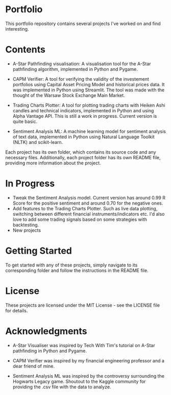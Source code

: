 # Portfolio
This portfolio repository contains several projects I've worked on and find interesting.

# Contents
* A-Star Pathfinding visualisation: A visualisation tool for the A-Star pathfinding algorithm, implemented in Python and Pygame.

* CAPM Verifier: A tool for verifying the validity of the investement portfolios using Capital Asset Pricing Model and historical prices data. It was implemented in Python using Streamlit. The tool was made with the thought of the Warsaw Stock Exchange Main Market. 

* Trading Charts Plotter: A tool for plotting trading charts with Heiken Ashi candles and technical indicators, implemented in Python and using Alpha Vantage API. This is still a work in progress. Current version is quite basic.

* Sentiment Analysis ML: A machine learning model for sentiment analysis of text data, implemented in Python using Natural Language Toolkit (NLTK) and scikit-learn. 

Each project has its own folder, which contains its source code and any necessary files. Additionally, each project folder has its own README file, providing more information about the project.

# In Progress
* Tweak the Sentiment Analysis model. Current version has around 0.99 R Score for the positive sentiment and around 0.70 for the negative ones. 
* Add features to the Trading Charts Plotter. Such as live data plotting, switching between different financial instruments/indicators etc. I'd also love to add some trading signals based on some strategies with backtesting.
* New projects

# Getting Started
To get started with any of these projects, simply navigate to its corresponding folder and follow the instructions in the README file.

# License
These projects are licensed under the MIT License - see the LICENSE file for details.

# Acknowledgments
* A-Star Visualiser was inspired by Tech With Tim's tutorial on A-Star pathfinding in Python and Pygame.

* CAPM Verifier was inspired by my financial engineering professor and a dear friend of mine. 

* Sentiment Analysis ML was inspired by the controversy surrounding the Hogwarts Legacy game. Shoutout to the Kaggle community for providing the .csv file with the data to analyze.
